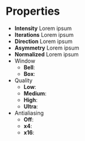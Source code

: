 




# Properties

* **Intensity**
  Lorem ipsum
* **Iterations**
  Lorem ipsum
* **Direction**
  Lorem ipsum
* **Asymmetry**
  Lorem ipsum
* **Normalized**
  Lorem ipsum
* Window
  * **Bell**: <desc>
  * **Box**: <desc>
* Quality
  * **Low**: <desc>
  * **Medium**: <desc>
  * **High**: <desc>
  * **Ultra**: <desc>
* Antialiasing
  * **Off**: <desc>
  * **x4**: <desc>
  * **x16**: <desc>



